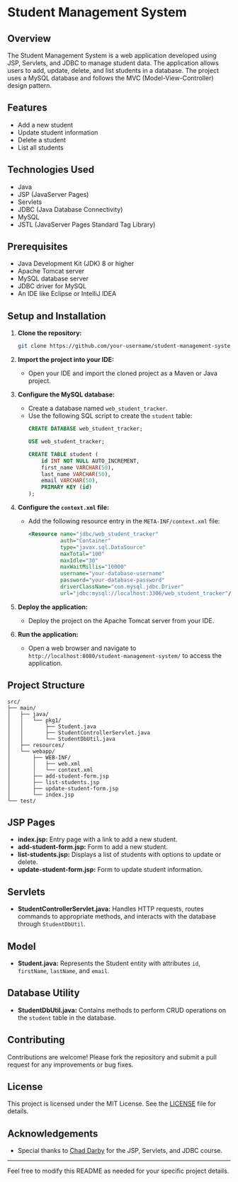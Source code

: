 # Student Management System

## Overview
The Student Management System is a web application developed using JSP, Servlets, and JDBC to manage student data. The application allows users to add, update, delete, and list students in a database. The project uses a MySQL database and follows the MVC (Model-View-Controller) design pattern.

## Features
- Add a new student
- Update student information
- Delete a student
- List all students

## Technologies Used
- Java
- JSP (JavaServer Pages)
- Servlets
- JDBC (Java Database Connectivity)
- MySQL
- JSTL (JavaServer Pages Standard Tag Library)

## Prerequisites
- Java Development Kit (JDK) 8 or higher
- Apache Tomcat server
- MySQL database server
- JDBC driver for MySQL
- An IDE like Eclipse or IntelliJ IDEA

## Setup and Installation

1. **Clone the repository:**
    ```bash
    git clone https://github.com/your-username/student-management-system.git
    ```

2. **Import the project into your IDE:**
   - Open your IDE and import the cloned project as a Maven or Java project.

3. **Configure the MySQL database:**
   - Create a database named `web_student_tracker`.
   - Use the following SQL script to create the `student` table:
     ```sql
     CREATE DATABASE web_student_tracker;

     USE web_student_tracker;

     CREATE TABLE student (
         id INT NOT NULL AUTO_INCREMENT,
         first_name VARCHAR(50),
         last_name VARCHAR(50),
         email VARCHAR(50),
         PRIMARY KEY (id)
     );
     ```

4. **Configure the `context.xml` file:**
   - Add the following resource entry in the `META-INF/context.xml` file:
     ```xml
     <Resource name="jdbc/web_student_tracker"
               auth="Container"
               type="javax.sql.DataSource"
               maxTotal="100"
               maxIdle="30"
               maxWaitMillis="10000"
               username="your-database-username"
               password="your-database-password"
               driverClassName="com.mysql.jdbc.Driver"
               url="jdbc:mysql://localhost:3306/web_student_tracker"/>
     ```

5. **Deploy the application:**
   - Deploy the project on the Apache Tomcat server from your IDE.

6. **Run the application:**
   - Open a web browser and navigate to `http://localhost:8080/student-management-system/` to access the application.

## Project Structure

```plaintext
src/
├── main/
│   ├── java/
│   │   └── pkg1/
│   │       ├── Student.java
│   │       ├── StudentControllerServlet.java
│   │       └── StudentDbUtil.java
│   ├── resources/
│   └── webapp/
│       ├── WEB-INF/
│       │   ├── web.xml
│       │   └── context.xml
│       ├── add-student-form.jsp
│       ├── list-students.jsp
│       ├── update-student-form.jsp
│       └── index.jsp
└── test/
```

## JSP Pages
- **index.jsp:** Entry page with a link to add a new student.
- **add-student-form.jsp:** Form to add a new student.
- **list-students.jsp:** Displays a list of students with options to update or delete.
- **update-student-form.jsp:** Form to update student information.

## Servlets
- **StudentControllerServlet.java:** Handles HTTP requests, routes commands to appropriate methods, and interacts with the database through `StudentDbUtil`.

## Model
- **Student.java:** Represents the Student entity with attributes `id`, `firstName`, `lastName`, and `email`.

## Database Utility
- **StudentDbUtil.java:** Contains methods to perform CRUD operations on the `student` table in the database.

## Contributing
Contributions are welcome! Please fork the repository and submit a pull request for any improvements or bug fixes.

## License
This project is licensed under the MIT License. See the [LICENSE](LICENSE) file for details.

## Acknowledgements
- Special thanks to [Chad Darby](https://www.udemy.com/user/chaddarby/) for the JSP, Servlets, and JDBC course.

---

Feel free to modify this README as needed for your specific project details.
